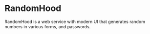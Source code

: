 # RandomHood

RandomHood is a web service with modern UI that generates random numbers in
various forms, and passwords.
